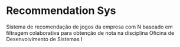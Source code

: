 # Recommendation Sys

Sistema de recomendação de jogos da empresa com N baseado em filtragem colaborativa
para obtenção de nota na disciplina Oficina de Desenvolvimento de Sistemas I
